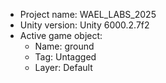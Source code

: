 <!-- UNITY CODE ASSIST INSTRUCTIONS START -->
- Project name: WAEL_LABS_2025
- Unity version: Unity 6000.2.7f2
- Active game object:
  - Name: ground
  - Tag: Untagged
  - Layer: Default
<!-- UNITY CODE ASSIST INSTRUCTIONS END -->